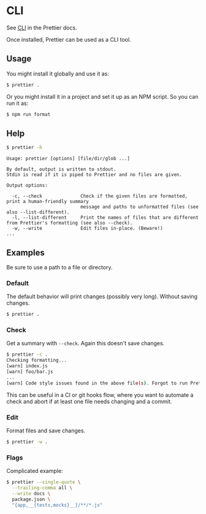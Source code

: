 # CLI

See [CLI](https://prettier.io/docs/en/cli.html) in the Prettier docs.

Once installed, Prettier can be used as a CLI tool.

## Usage

You might install it globally and use it as:

```sh
$ prettier .
```

Or you might install it in a project and set it up as an NPM script. So you can run it as:

```sh
$ npm run format
```


## Help

```sh
$ prettier -h
```
```
Usage: prettier [options] [file/dir/glob ...]

By default, output is written to stdout.
Stdin is read if it is piped to Prettier and no files are given.

Output options:

  -c, --check              Check if the given files are formatted, print a human-friendly summary
                           message and paths to unformatted files (see also --list-different).
  -l, --list-different     Print the names of files that are different from Prettier's formatting (see also --check).
  -w, --write              Edit files in-place. (Beware!)
...
```


## Examples

Be sure to use a path to a file or directory.

### Default

The default behavior will print changes (possibly very long). Without saving changes.

```sh
$ prettier .
```

### Check

Get a summary with `--check`. Again this doesn't save changes.

```sh
$ prettier -c .
Checking formatting...
[warn] index.js
[warn] foo/bar.js
...
[warn] Code style issues found in the above file(s). Forgot to run Prettier?
```

This can be useful in a CI or git hooks flow, where you want to automate a check and abort if at least one file needs changing and a commit.

### Edit

Format files and save changes.

```sh
$ prettier -w .
```

### Flags

Complicated example:

```sh
$ prettier --single-quote \
  --trailing-comma all \
  --write docs \
  package.json \
  "{app,__{tests,mocks}__}/**/*.js"
```
